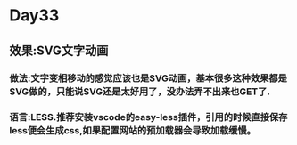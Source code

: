 # Day33

## 效果:SVG文字动画

### 做法:文字变相移动的感觉应该也是SVG动画，基本很多这种效果都是SVG做的，只能说SVG还是太好用了，没办法弄不出来也GET了.
### 语言:LESS.推荐安装vscode的easy-less插件，引用的时候直接保存less便会生成css,如果配置网站的预加载器会导致加载缓慢。